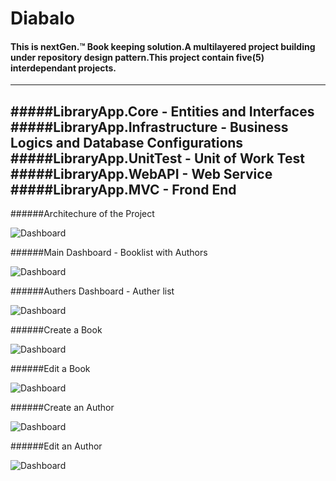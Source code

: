 # Diabalo

#### This is nextGen.™ Book keeping solution.A multilayered project building under repository design pattern.This project contain five(5) interdependant projects.
------

#####LibraryApp.Core           - Entities and Interfaces
#####LibraryApp.Infrastructure - Business Logics and Database Configurations
#####LibraryApp.UnitTest       - Unit of Work Test
#####LibraryApp.WebAPI         - Web Service 
#####LibraryApp.MVC            - Frond End
------

######Architechure of the Project

![Dashboard](http://i.imgur.com/GAL9oZK.png "Main Architechure")

######Main Dashboard - Booklist with Authors

![Dashboard](http://i.imgur.com/jdTkGxF.png "Main Dashboard")

######Authers Dashboard - Auther list

![Dashboard](http://i.imgur.com/tJA4y6b.png "Author Dashboard")

######Create a Book

![Dashboard](http://i.imgur.com/vV1wfDv.png "Create a Book")

######Edit a Book

![Dashboard](http://i.imgur.com/qEvyVkt.png "Edit a Book")

######Create an Author

![Dashboard](http://i.imgur.com/ZD7oPC4.png "Create an Author")

######Edit an Author

![Dashboard](http://i.imgur.com/tdmtOCD.png "Edit an Author")
